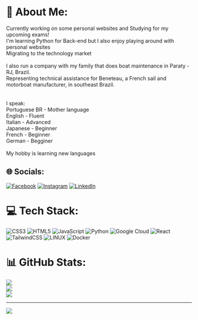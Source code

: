 # 💫 About Me:
Currently working on some personal websites and Studying for my upcoming exams!<br>I'm learning Python for Back-end but I also enjoy playing around with personal websites<br>Migrating to the technology market<br><br>I also run a company with my family that does boat maintenance in Paraty - RJ, Brazil.<br>Representing technical assistance for Beneteau, a French sail and motorboat manufacturer, in southeast Brazil.<br><br><br>I speak:<br>Portuguese BR - Mother language<br>English - Fluent<br>Italian - Advanced<br>Japanese - Beginner<br>French - Beginner<br>German - Begginer<br><br>My hobby is learning new languages


## 🌐 Socials:
[![Facebook](https://img.shields.io/badge/Facebook-%231877F2.svg?logo=Facebook&logoColor=white)](https://facebook.com/luizcvictor) [![Instagram](https://img.shields.io/badge/Instagram-%23E4405F.svg?logo=Instagram&logoColor=white)](https://instagram.com/luizcvbsj) [![LinkedIn](https://img.shields.io/badge/LinkedIn-%230077B5.svg?logo=linkedin&logoColor=white)](https://linkedin.com/in/lcvbsj) 

# 💻 Tech Stack:
![CSS3](https://img.shields.io/badge/css3-%231572B6.svg?style=for-the-badge&logo=css3&logoColor=white) ![HTML5](https://img.shields.io/badge/html5-%23E34F26.svg?style=for-the-badge&logo=html5&logoColor=white) ![JavaScript](https://img.shields.io/badge/javascript-%23323330.svg?style=for-the-badge&logo=javascript&logoColor=%23F7DF1E) ![Python](https://img.shields.io/badge/python-3670A0?style=for-the-badge&logo=python&logoColor=ffdd54) ![Google Cloud](https://img.shields.io/badge/Google%20Cloud-%234285F4.svg?style=for-the-badge&logo=google-cloud&logoColor=white) ![React](https://img.shields.io/badge/react-%2320232a.svg?style=for-the-badge&logo=react&logoColor=%2361DAFB) ![TailwindCSS](https://img.shields.io/badge/tailwindcss-%2338B2AC.svg?style=for-the-badge&logo=tailwind-css&logoColor=white) ![LINUX](https://img.shields.io/badge/Linux-FCC624?style=for-the-badge&logo=linux&logoColor=black) ![Docker](https://img.shields.io/badge/docker-%230db7ed.svg?style=for-the-badge&logo=docker&logoColor=white)
# 📊 GitHub Stats:
![](https://github-readme-stats.vercel.app/api?username=LuizCVBSJ&theme=dark&hide_border=true&include_all_commits=true&count_private=false)<br/>
![](https://github-readme-streak-stats.herokuapp.com/?user=LuizCVBSJ&theme=dark&hide_border=true)<br/>
![](https://github-readme-stats.vercel.app/api/top-langs/?username=LuizCVBSJ&theme=dark&hide_border=true&include_all_commits=true&count_private=false&layout=compact)


---
[![](https://visitcount.itsvg.in/api?id=LuizCVBSJ&icon=0&color=0)](https://visitcount.itsvg.in)

<!-- Proudly created with GPRM ( https://gprm.itsvg.in ) -->
